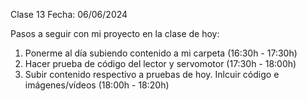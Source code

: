 Clase 13
Fecha: 06/06/2024 

Pasos a seguir con mi proyecto en la clase de hoy:
1) Ponerme al día subiendo contenido a mi carpeta (16:30h - 17:30h)
2) Hacer prueba de código del lector y servomotor (17:30h  - 18:00h)
3) Subir contenido respectivo a pruebas de hoy. Inlcuir código e imágenes/vídeos (18:00h - 18:20h)
